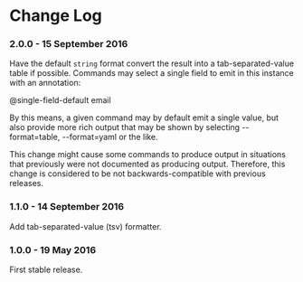# Change Log

### 2.0.0 - 15 September 2016

Have the default `string` format convert the result into a tab-separated-value table if possible.  Commands may select a single field to emit in this instance with an annotation:

  @single-field-default email

By this means, a given command may by default emit a single value, but also provide more rich output that may be shown by selecting --format=table, --format=yaml or the like.

This change might cause some commands to produce output in situations that previously were not documented as producing output.  Therefore, this change is considered to be not backwards-compatible with previous releases.


### 1.1.0 - 14 September 2016

Add tab-separated-value (tsv) formatter.


### 1.0.0 - 19 May 2016

First stable release.

